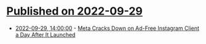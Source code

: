 # [Published on 2022-09-29](index.md)

* [2022-09-29, 14:00:00](https://tech.slashdot.org/story/22/09/29/1323230/meta-cracks-down-on-ad-free-instagram-client-a-day-after-it-launched?utm_source=rss1.0mainlinkanon&utm_medium=feed) - [Meta Cracks Down on Ad-Free Instagram Client a Day After It Launched](https://tech.slashdot.org/story/22/09/29/1323230/meta-cracks-down-on-ad-free-instagram-client-a-day-after-it-launched?utm_source=rss1.0mainlinkanon&utm_medium=feed)
